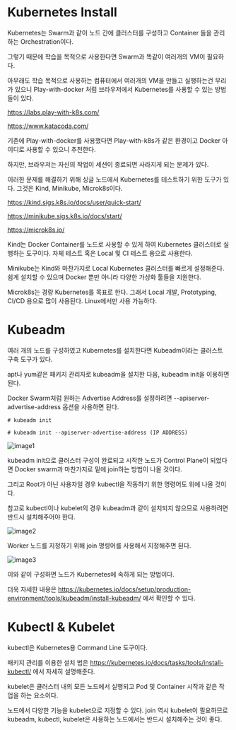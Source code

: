 # Kubernetes Install

Kubernetes는 Swarm과 같이 노드 간에 클러스터를 구성하고 Container 들을 관리하는 Orchestration이다.

그렇기 때문에 학습을 목적으로 사용한다면 Swarm과 똑같이 여러개의 VM이 필요하다.

아무래도 학습 목적으로 사용하는 컴퓨터에서 여러개의 VM을 만들고 실행하는건 무리가 있으니 Play-with-docker 처럼 브라우저에서 Kubernetes를 사용할 수 있는 방법들이 있다.

https://labs.play-with-k8s.com/

https://www.katacoda.com/

기존에 Play-with-docker를 사용했다면 Play-with-k8s가 같은 환경이고 Docker 아이디로 사용할 수 있으니 추천한다.

하지만, 브라우저는 자신의 작업이 세션이 종료되면 사라지게 되는 문제가 있다.

이러한 문제를 해결하기 위해 싱글 노드에서 Kubernetes를 테스트하기 위한 도구가 있다. 그것은 Kind, Minikube, Microk8s이다.

https://kind.sigs.k8s.io/docs/user/quick-start/

https://minikube.sigs.k8s.io/docs/start/

https://microk8s.io/

Kind는 Docker Container를 노드로 사용할 수 있게 하여 Kubernetes 클러스터로 실행하는 도구이다. 자체 테스트 혹은 Local 및 CI 테스트 용으로 사용한다.

Minikube는 Kind와 마찬가지로 Local Kubernetes 클러스터를 빠르게 설정해준다. 쉽게 설치할 수 있으며 Docker 뿐만 아니라 다양한 가상화 툴들을 지원한다.

Microk8s는 경량 Kubernetes를 목표로 한다. 그래서 Local 개발, Prototyping, CI/CD 용으로 많이 사용된다. Linux에서만 사용 가능하다.

# Kubeadm

여러 개의 노드를 구성하였고 Kubernetes를 설치한다면 Kubeadm이라는 클러스트 구축 도구가 있다.

apt나 yum같은 패키지 관리자로 kubeadm을 설치한 다음, kubeadm init을 이용하면 된다.

Docker Swarm처럼 원하는 Advertise Address를 설정하려면 --apiserver-advertise-address 옵션을 사용하면 된다.

```
# kubeadm init

# kubeadm init --apiserver-advertise-address (IP ADDRESS)
```

![image1]()

kubeadm init으로 클러스터 구성이 완료되고 시작한 노드가 Control Plane이 되었다면 Docker swarm과 마찬가지로 밑에 join하는 방법이 나올 것이다.

그리고 Root가 아닌 사용자일 경우 kubectl을 작동하기 위한 명령어도 위에 나올 것이다.

참고로 kubectl이나 kubelet의 경우 kubeadm과 같이 설치되지 않으므로 사용하려면 반드시 설치해주어야 한다.

![image2]()

Worker 노드를 지정하기 위해 join 명령어를 사용해서 지정해주면 된다.

![image3]()

이와 같이 구성하면 노드가 Kubernetes에 속하게 되는 방법이다.

더욱 자세한 내용은 https://kubernetes.io/docs/setup/production-environment/tools/kubeadm/install-kubeadm/ 에서 확인할 수 있다.

# Kubectl & Kubelet

kubectl은 Kubernetes용 Command Line 도구이다.

패키지 관리를 이용한 설치 법은 https://kubernetes.io/docs/tasks/tools/install-kubectl/ 에서 자세히 설명해준다.

kubelet은 클러스터 내의 모든 노드에서 실행되고 Pod 및 Container 시작과 같은 작업을 하는 요소이다.

노드에서 다양한 기능을 kubelet으로 지정할 수 있다. join 역시 kubelet이 필요하므로 kubeadm, kubectl, kubelet은 사용하는 노드에서는 반드시 설치해주는 것이 좋다.
